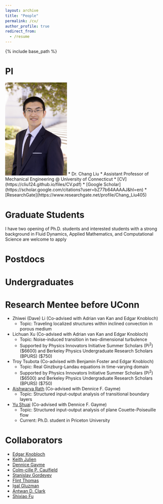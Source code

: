 ```yaml
---
layout: archive
title: "People"
permalink: /cv/
author_profile: true
redirect_from:
  - /resume
---
```


{% include base_path %}

PI
======   
<img src='/images/professional_Chang_Liu.jpg' width="200"/>   
* Dr. Chang Liu
  * Assistant Professor of Mechanical Engineering @ University of Connecticut
  * [CV](https://cliu124.github.io/files/CV.pdf)
  * [Google Scholar](https://scholar.google.com/citations?user=bZ77b64AAAAJ&hl=en)
  * [ResearchGate](https://www.researchgate.net/profile/Chang_Liu405)

Graduate Students
======
I have two opening of Ph.D. students and interested students with a strong background in Fluid Dynamics, Applied Mathematics, and Computational Science are welcome to apply

Postdocs
======

Undergraduates
======

Research Mentee before UConn
======
* Zhiwei (Dave) Li (Co-advised with Adrian van Kan and Edgar Knobloch)
  * Topic: Traveling localized structures within inclined convection in porous medium
* Lichuan Xu (Co-advised with Adrian van Kan and Edgar Knobloch)
  * Topic: Noise-induced transition in two-dimensional turbulence
  * Supported by Physics Innovators Initiative Summer Scholars (Pi<sup>2</sup>) (\$6600) and Berkeley Physics Undergraduate Research Scholars (BPURS) \($750) 
* Troy Tsubota (Co-advised with Benjamin Foster and Edgar Knobloch) 
  * Topic: Real Ginzburg-Landau equations in time-varying domain
  * Supported by Physics Innovators Initiative Summer Scholars (Pi<sup>2</sup>) (\$6500) and Berkeley Physics Undergraduate Research Scholars (BPURS) (\$750) 
* [Aishwarya Rath](https://scholar.google.com/citations?user=I8_grjYAAAAJ&hl=en) (Co-advised with Dennice F. Gayme)
  * Topic: Structured input-output analysis of transitional boundary layers
* [Yu Shuai](https://scholar.google.com/citations?user=5gI4G0kAAAAJ&hl=en) (Co-advised with Dennice F. Gayme)
  * Topic: Structured input-output analysis of plane Couette-Poiseuille flow
  * Current: Ph.D. student in Priceton University

Collaborators
======
* [Edgar Knobloch](https://physics.berkeley.edu/people/faculty/edgar-knobloch) 
* [Keith Julien](https://www.colorado.edu/amath/keith-julien-0) 
* [Dennice Gayme](https://engineering.jhu.edu/gayme/)
* [Colm-cille P. Caulfield](http://www.damtp.cam.ac.uk/person/cpc12)
* [Stanislav Gordeyev](https://aero-optics.nd.edu/people/members/stanislav-gordeyev/)
* [Flint Thomas](https://engineering.nd.edu/faculty/flint-thomas/)
* [Igal Gluzman](https://scholar.google.com/citations?user=f8mjPWIAAAAJ&hl=en)
* [Antwan D. Clark](https://www.researchgate.net/profile/Antwan-Clark)
* [Shixiao Fu](https://scholar.google.com/citations?user=ROYLltsAAAAJ&hl=en)